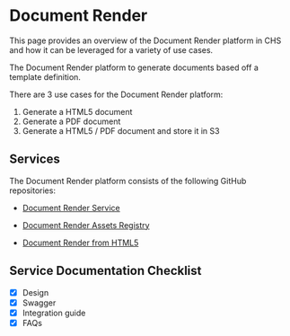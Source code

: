 # Document Render

This page provides an overview of the Document Render platform in CHS and how it can be leveraged for a variety of use cases.

The Document Render platform to generate documents based off a template definition.

There are 3 use cases for the Document Render platform:

1. Generate a HTML5 document
2. Generate a PDF document
3. Generate a HTML5 / PDF document and store it in S3

## Services
The Document Render platform consists of the following GitHub repositories:

 - [Document Render Service](https://github.com/companieshouse/document-render-service)

- [Document Render Assets Registry](https://github.com/companieshouse/document-render-assets-registry)

- [Document Render from HTML5](https://github.com/companieshouse/document-render-from-html5)

## Service Documentation Checklist

- [x] Design
- [x] Swagger
- [x] Integration guide
- [x] FAQs